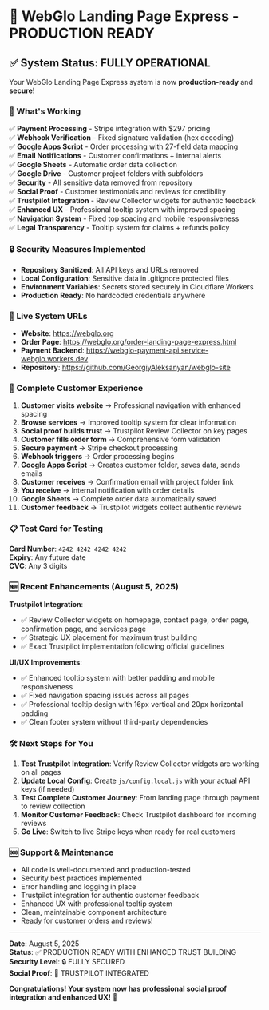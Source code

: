 # 🎉 WebGlo Landing Page Express - PRODUCTION READY

## ✅ System Status: FULLY OPERATIONAL

Your WebGlo Landing Page Express system is now **production-ready** and **secure**!

### 🔧 What's Working

✅ **Payment Processing** - Stripe integration with $297 pricing  
✅ **Webhook Verification** - Fixed signature validation (hex decoding)  
✅ **Google Apps Script** - Order processing with 27-field data mapping  
✅ **Email Notifications** - Customer confirmations + internal alerts  
✅ **Google Sheets** - Automatic order data collection  
✅ **Google Drive** - Customer project folders with subfolders  
✅ **Security** - All sensitive data removed from repository  
✅ **Social Proof** - Customer testimonials and reviews for credibility  
✅ **Trustpilot Integration** - Review Collector widgets for authentic feedback  
✅ **Enhanced UX** - Professional tooltip system with improved spacing  
✅ **Navigation System** - Fixed top spacing and mobile responsiveness  
✅ **Legal Transparency** - Tooltip system for claims + refunds policy  

### 🔒 Security Measures Implemented

- **Repository Sanitized**: All API keys and URLs removed
- **Local Configuration**: Sensitive data in .gitignore protected files
- **Environment Variables**: Secrets stored securely in Cloudflare Workers
- **Production Ready**: No hardcoded credentials anywhere

### 🚀 Live System URLs

- **Website**: https://webglo.org
- **Order Page**: https://webglo.org/order-landing-page-express.html
- **Payment Backend**: https://webglo-payment-api.service-webglo.workers.dev
- **Repository**: https://github.com/GeorgiyAleksanyan/webglo-site

### 🎯 Complete Customer Experience

1. **Customer visits website** → Professional navigation with enhanced spacing
2. **Browse services** → Improved tooltip system for clear information
3. **Social proof builds trust** → Trustpilot Review Collector on key pages
4. **Customer fills order form** → Comprehensive form validation
5. **Secure payment** → Stripe checkout processing
6. **Webhook triggers** → Order processing begins
7. **Google Apps Script** → Creates customer folder, saves data, sends emails
8. **Customer receives** → Confirmation email with project folder link
9. **You receive** → Internal notification with order details
10. **Google Sheets** → Complete order data automatically saved
11. **Customer feedback** → Trustpilot widgets collect authentic reviews

### 📋 Test Card for Testing

**Card Number**: `4242 4242 4242 4242`  
**Expiry**: Any future date  
**CVC**: Any 3 digits  

### 🆕 Recent Enhancements (August 5, 2025)

**Trustpilot Integration**:
- ✅ Review Collector widgets on homepage, contact page, order page, confirmation page, and services page
- ✅ Strategic UX placement for maximum trust building
- ✅ Exact Trustpilot implementation following official guidelines

**UI/UX Improvements**:
- ✅ Enhanced tooltip system with better padding and mobile responsiveness
- ✅ Fixed navigation spacing issues across all pages
- ✅ Professional tooltip design with 16px vertical and 20px horizontal padding
- ✅ Clean footer system without third-party dependencies

### 🛠️ Next Steps for You

1. **Test Trustpilot Integration**: Verify Review Collector widgets are working on all pages
2. **Update Local Config**: Create `js/config.local.js` with your actual API keys (if needed)
3. **Test Complete Customer Journey**: From landing page through payment to review collection
4. **Monitor Customer Feedback**: Check Trustpilot dashboard for incoming reviews
5. **Go Live**: Switch to live Stripe keys when ready for real customers

### 🆘 Support & Maintenance

- All code is well-documented and production-tested
- Security best practices implemented
- Error handling and logging in place
- Trustpilot integration for authentic customer feedback
- Enhanced UX with professional tooltip system
- Clean, maintainable component architecture
- Ready for customer orders and reviews!

---

**Date**: August 5, 2025  
**Status**: ✅ PRODUCTION READY WITH ENHANCED TRUST BUILDING  
**Security Level**: 🔒 FULLY SECURED  
**Social Proof**: 🌟 TRUSTPILOT INTEGRATED  

**Congratulations! Your system now has professional social proof integration and enhanced UX!** 🎉
